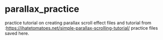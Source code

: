 # parallax_practice
practice tutorial on creating parallax scroll effect
files and tutorial from :https://ihatetomatoes.net/simple-parallax-scrolling-tutorial/
practice files saved here.
